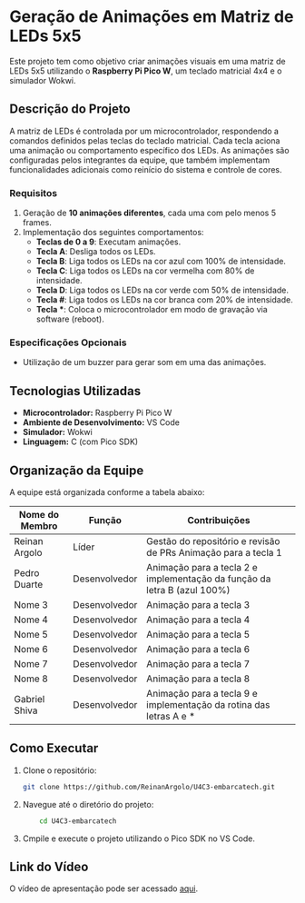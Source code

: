 # Geração de Animações em Matriz de LEDs 5x5

Este projeto tem como objetivo criar animações visuais em uma matriz de LEDs 5x5 utilizando o **Raspberry Pi Pico W**, um teclado matricial 4x4 e o simulador Wokwi. 

## Descrição do Projeto

A matriz de LEDs é controlada por um microcontrolador, respondendo a comandos definidos pelas teclas do teclado matricial. Cada tecla aciona uma animação ou comportamento específico dos LEDs. As animações são configuradas pelos integrantes da equipe, que também implementam funcionalidades adicionais como reinício do sistema e controle de cores.

### Requisitos
1. Geração de **10 animações diferentes**, cada uma com pelo menos 5 frames.
2. Implementação dos seguintes comportamentos:
   - **Teclas de 0 a 9**: Executam animações.
   - **Tecla A**: Desliga todos os LEDs.
   - **Tecla B**: Liga todos os LEDs na cor azul com 100% de intensidade.
   - **Tecla C**: Liga todos os LEDs na cor vermelha com 80% de intensidade.
   - **Tecla D**: Liga todos os LEDs na cor verde com 50% de intensidade.
   - **Tecla #**: Liga todos os LEDs na cor branca com 20% de intensidade.
   - **Tecla \***: Coloca o microcontrolador em modo de gravação via software (reboot).

### Especificações Opcionais
- Utilização de um buzzer para gerar som em uma das animações.

## Tecnologias Utilizadas
- **Microcontrolador:** Raspberry Pi Pico W
- **Ambiente de Desenvolvimento:** VS Code
- **Simulador:** Wokwi
- **Linguagem:** C (com Pico SDK)

## Organização da Equipe
A equipe está organizada conforme a tabela abaixo:

| Nome do Membro      | Função                  | Contribuições                        |
|---------------------|-------------------------|--------------------------------------|
| Reinan Argolo       | Líder                   | Gestão do repositório e revisão de PRs Animação para a tecla 1 |
| Pedro Duarte        | Desenvolvedor           | Animação para a tecla 2 e implementação da função da letra B (azul 100%)|
| Nome 3              | Desenvolvedor           | Animação para a tecla 3              |
| Nome 4              | Desenvolvedor           | Animação para a tecla 4              |
| Nome 5              | Desenvolvedor           | Animação para a tecla 5              |
| Nome 6              | Desenvolvedor           | Animação para a tecla 6              |
| Nome 7              | Desenvolvedor           | Animação para a tecla 7              |
| Nome 8              | Desenvolvedor           | Animação para a tecla 8              |
| Gabriel Shiva             | Desenvolvedor           | Animação para a tecla 9 e implementação da rotina das letras A e *             |


## Como Executar
1. Clone o repositório:
   ```bash
   git clone https://github.com/ReinanArgolo/U4C3-embarcatech.git

2. Navegue até o diretório do projeto:
    ```bash
        cd U4C3-embarcatech

3. Cmpile e execute o projeto utilizando o Pico SDK no VS Code.


## Link do Vídeo
O vídeo de apresentação pode ser acessado [aqui](#).
